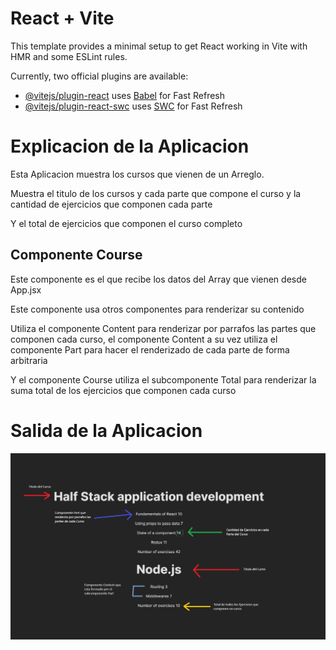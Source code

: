 # React + Vite

This template provides a minimal setup to get React working in Vite with HMR and some ESLint rules.

Currently, two official plugins are available:

- [@vitejs/plugin-react](https://github.com/vitejs/vite-plugin-react/blob/main/packages/plugin-react/README.md) uses [Babel](https://babeljs.io/) for Fast Refresh
- [@vitejs/plugin-react-swc](https://github.com/vitejs/vite-plugin-react-swc) uses [SWC](https://swc.rs/) for Fast Refresh


# Explicacion de la Aplicacion

Esta Aplicacion muestra los cursos que vienen de un Arreglo.

Muestra el titulo de los cursos y cada parte que compone el curso y la cantidad de ejercicios que componen cada parte

Y el total de ejercicios que componen el curso completo

## Componente Course

Este componente es el que recibe los datos del Array que vienen desde App.jsx

Este componente usa otros componentes para renderizar su contenido

Utiliza el componente Content para renderizar por parrafos las partes que componen cada curso, el componente Content a su vez utiliza el componente Part para hacer el renderizado de cada parte de forma arbitraria

Y el componente Course utiliza el subcomponente Total para renderizar la suma total de los ejercicios que componen cada curso 

# Salida de la Aplicacion

<img src="./public/explicacion.png" alt="with stadistics" width="900"/>